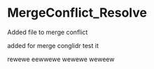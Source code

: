 # MergeConflict_Resolve
Added file
to merge conflict

added for merge conglidr
test it

rewewe
eewwewe
wewewe
weweew